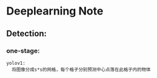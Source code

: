 # Deeplearning Note
## Detection:
  ### one-stage:
    yolov1:
      将图像分成s*s的网格，每个格子分别预测中心点落在此格子内的物体    
